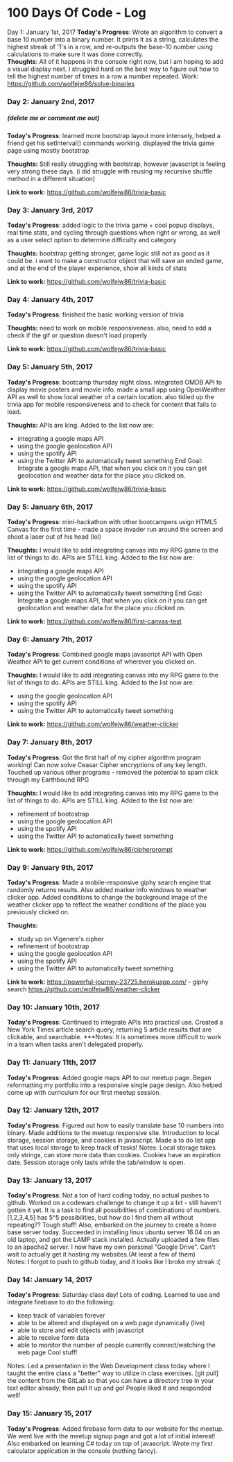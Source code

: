 # 100 Days Of Code - Log

Day 1:  January 1st, 2017 
**Today's Progress**: Wrote an algorithm to convert a base 10 number into a binary number.  It prints it as a string, calculates the highest streak of '1's in a row, and re-outputs the base-10 number using calculations to make sure it was done correctly.  
**Thoughts**:  All of it happens in the console right now, but I am hoping to add a visual display next.  I struggled hard on the best way to figure out how to tell the highest number of times in a row a number repeated.
Work:  https://github.com/wolfejw86/solve-binaries





### Day 2: January 2nd, 2017
##### (delete me or comment me out)

**Today's Progress**: learned more bootstrap layout more intensely, helped a friend get his setInterval() commands working.  displayed the trivia game page using mostly bootstrap

**Thoughts:** Still really struggling with bootstrap, however javascript is feeling very strong these days.  (i did struggle with reusing my recursive shuffle method in a different situation)

**Link to work:** https://github.com/wolfejw86/trivia-basic


### Day 3: January 3rd, 2017

**Today's Progress**: added logic to the trivia game + cool popup displays, real time stats, and cycling through questions when right or wrong, as well as a user select option to determine difficulty and category

**Thoughts:** bootstrap getting stronger, game logic still not as good as it could be.  i want to make a constructor object that will save an ended game, and at the end of the player experience, show all kinds of stats

**Link to work:** https://github.com/wolfejw86/trivia-basic

### Day 4: January 4th, 2017

**Today's Progress**: finished the basic working version of trivia

**Thoughts:** need to work on mobile responsiveness.  also, need to add a check if the gif or question doesn't load properly

**Link to work:** https://github.com/wolfejw86/trivia-basic

### Day 5: January 5th, 2017

**Today's Progress**: bootcamp thursday night class.  integrated OMDB API to display movie posters and movie info.  made a small app using OpenWeather API as well to show local weather of a certain location.  also tidied up the trivia app for mobile responsiveness and to check for content that fails to load.

**Thoughts:** APIs are king.  Added to the list now are:
- integrating a google maps API
- using the google geolocation API
- using the spotify API
- using the Twitter API to automatically tweet something
End Goal:  Integrate a google maps API, that when you click on it you can get geolocation and weather data for the place you clicked on.

**Link to work:** https://github.com/wolfejw86/trivia-basic

### Day 5: January 6th, 2017

**Today's Progress**: mini-hackathon with other bootcampers usign HTML5 Canvas for the first time - made a space invader run around the screen and shoot a laser out of his head (lol)

**Thoughts:** 
I would like to add integrating canvas into my RPG game to the list of things to do.
APIs are STILL king.  Added to the list now are:
- integrating a google maps API
- using the google geolocation API
- using the spotify API
- using the Twitter API to automatically tweet something
End Goal:  Integrate a google maps API, that when you click on it you can get geolocation and weather data for the place you clicked on.

**Link to work:** https://github.com/wolfejw86/first-canvas-test

### Day 6: January 7th, 2017

**Today's Progress**: Combined google maps javascript API with Open Weather API to get current conditions of wherever you clicked on.

**Thoughts:** 
I would like to add integrating canvas into my RPG game to the list of things to do.
APIs are STILL king.  Added to the list now are:

- using the google geolocation API
- using the spotify API
- using the Twitter API to automatically tweet something


**Link to work:** https://github.com/wolfejw86/weather-clicker

### Day 7: January 8th, 2017

**Today's Progress**: Got the first half of my cipher algorithm program working! Can now solve Ceasar Cipher encryptions of any key length. Touched up various other programs - removed the potential to spam click through my Earthbound RPG

**Thoughts:** 
I would like to add integrating canvas into my RPG game to the list of things to do.
APIs are STILL king.  Added to the list now are:
- refinement of bootostrap
- using the google geolocation API
- using the spotify API
- using the Twitter API to automatically tweet something


**Link to work:** https://github.com/wolfejw86/cipherprompt


### Day 9: January 9th, 2017

**Today's Progress**: Made a mobile-responsive giphy search engine that randomly returns results.
Also added marker info windows to weather clicker app.  Added conditions to change the background image of the weather clicker app to reflect the weather conditions of the place you previously clicked on.

**Thoughts:** 
- study up on Vigenere's cipher
- refinement of bootostrap
- using the google geolocation API
- using the spotify API
- using the Twitter API to automatically tweet something


**Link to work:** https://powerful-journey-23725.herokuapp.com/ - giphy search
https://github.com/wolfejw86/weather-clicker

### Day 10: January 10th, 2017

**Today's Progress**: 
Continued to integrate APIs into practical use.
Created a New York Times article search query, returning 5 article results that are clickable, and searchable.
***Notes:
It is sometimes more difficult to work in a team when tasks aren't delegated properly.  

### Day 11: January 11th, 2017

**Today's Progress**: Added google maps API to our meetup page.  Began reformatting my portfolio into a responsive single page design.  Also helped come up with curriculum for our first meetup session.

### Day 12: January 12th, 2017

**Today's Progress**: Figured out how to easily translate base 10 numbers into binary.
Made additions to the meetup responsive site.
Introduction to local storage, session storage, and cookies in javascript.  Made a to do list app that uses local storage to keep track of tasks!
Notes:
Local storage takes only strings, can store more data than cookies.  Cookies have an expiration date.  Session storage only lasts while the tab/window is open.

### Day 13: January 13, 2017

**Today's Progress**: Not a ton of hard coding today, no actual pushes to github.  Worked on a codewars challenge to change it up a bit - still haven't gotten it yet.  It is a task to find all possibilities of combinations of numbers.  [1,2,3,4,5] has 5^5 possibilities, but how do I find them all without repeating??  Tough stuff!
Also, embarked on the journey to create a home base server today.  Succeeded in installing linux ubuntu server 16.04 on an old laptop, and got the LAMP stack installed.  Actually uploaded a few files to an apache2 server.  I now have my own personal "Google Drive".  Can't wait to actually get it hosting my websites.(At least a few of them)  
Notes:
I forgot to push to github today, and it looks like I broke my streak :(

### Day 14: January 14, 2017

**Today's Progress**: Saturday class day! Lots of coding.  Learned to use and integrate firebase to do the following:
- keep track of variables forever
- able to be altered and displayed on a web page dynamically (live)
- able to store and edit objects with javascript
- able to receive form data
- able to monitor the number of people currently connect/watching the web page
Cool stuff!

Notes:  Led a presentation in the Web Development class today where I taught the entire class a "better" way to utilize in class exercises.  [git pull] the content from the GitLab so that you can have a directory tree in your text editor already, then pull it up and go!  People liked it and responded well!

### Day 15: January 15, 2017

**Today's Progress**: Added firebase form data to our website for the meetup.  We went live with the meetup signup page and got a lot of initial interest!  Also embarked on learning C# today on top of javascript.  Wrote my first calculator application in the console (nothing fancy). 